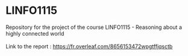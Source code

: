 # LINFO1115
Repository for the project of the course LINFO1115 - Reasoning about a highly connected world \
\
Link to the report : https://fr.overleaf.com/8656153472wpgtffjqsctb
